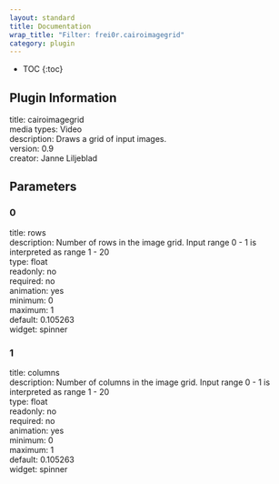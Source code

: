 ```yaml
---
layout: standard
title: Documentation
wrap_title: "Filter: frei0r.cairoimagegrid"
category: plugin
---
```

* TOC
{:toc}

## Plugin Information

title: cairoimagegrid  
media types:
Video  
description: Draws a grid of input images.  
version: 0.9  
creator: Janne Liljeblad  

## Parameters

### 0

title: rows    
description:
Number of rows in the image grid. Input range 0 - 1 is interpreted as range 1 - 20  
type: float  
readonly: no  
required: no  
animation: yes  
minimum: 0  
maximum: 1  
default: 0.105263  
widget: spinner  

### 1

title: columns    
description:
Number of columns in the image grid. Input range 0 - 1 is interpreted as range 1 - 20  
type: float  
readonly: no  
required: no  
animation: yes  
minimum: 0  
maximum: 1  
default: 0.105263  
widget: spinner  

